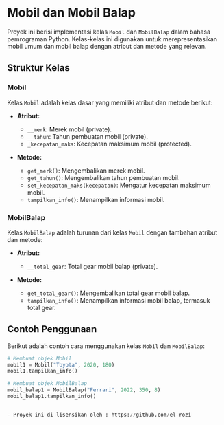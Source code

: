 # Mobil dan Mobil Balap

Proyek ini berisi implementasi kelas `Mobil` dan `MobilBalap` dalam bahasa pemrograman Python. Kelas-kelas ini digunakan untuk merepresentasikan mobil umum dan mobil balap dengan atribut dan metode yang relevan.

## Struktur Kelas

### Mobil

Kelas `Mobil` adalah kelas dasar yang memiliki atribut dan metode berikut:

- **Atribut:**
  - `__merk`: Merek mobil (private).
  - `__tahun`: Tahun pembuatan mobil (private).
  - `_kecepatan_maks`: Kecepatan maksimum mobil (protected).

- **Metode:**
  - `get_merk()`: Mengembalikan merek mobil.
  - `get_tahun()`: Mengembalikan tahun pembuatan mobil.
  - `set_kecepatan_maks(kecepatan)`: Mengatur kecepatan maksimum mobil.
  - `tampilkan_info()`: Menampilkan informasi mobil.

### MobilBalap

Kelas `MobilBalap` adalah turunan dari kelas `Mobil` dengan tambahan atribut dan metode:

- **Atribut:**
  - `__total_gear`: Total gear mobil balap (private).

- **Metode:**
  - `get_total_gear()`: Mengembalikan total gear mobil balap.
  - `tampilkan_info()`: Menampilkan informasi mobil balap, termasuk total gear.

## Contoh Penggunaan

Berikut adalah contoh cara menggunakan kelas `Mobil` dan `MobilBalap`:

```python
# Membuat objek Mobil
mobil1 = Mobil("Toyota", 2020, 180)
mobil1.tampilkan_info()

# Membuat objek MobilBalap
mobil_balap1 = MobilBalap("Ferrari", 2022, 350, 8)
mobil_balap1.tampilkan_info()


- Proyek ini di lisensikan oleh : https://github.com/el-rozi

